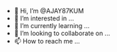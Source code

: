 - 👋 Hi, I’m @AJAY87KUM
- 👀 I’m interested in ...
- 🌱 I’m currently learning ...
- 💞️ I’m looking to collaborate on ...
- 📫 How to reach me ...

<!---
AJAY87KUM/AJAY87KUM is a ✨ special ✨ repository because its `README.md` (this file) appears on your GitHub profile.
You can click the Preview link to take a look at your changes.
--->
